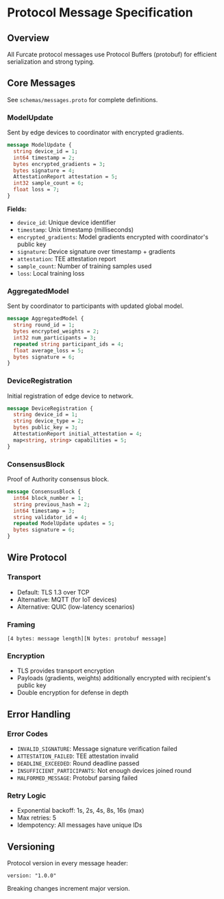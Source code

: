 # Protocol Message Specification

## Overview

All Furcate protocol messages use Protocol Buffers (protobuf) for efficient serialization and strong typing.

## Core Messages

See `schemas/messages.proto` for complete definitions.

### ModelUpdate

Sent by edge devices to coordinator with encrypted gradients.

```protobuf
message ModelUpdate {
  string device_id = 1;
  int64 timestamp = 2;
  bytes encrypted_gradients = 3;
  bytes signature = 4;
  AttestationReport attestation = 5;
  int32 sample_count = 6;
  float loss = 7;
}
```

**Fields:**
- `device_id`: Unique device identifier
- `timestamp`: Unix timestamp (milliseconds)
- `encrypted_gradients`: Model gradients encrypted with coordinator's public key
- `signature`: Device signature over timestamp + gradients
- `attestation`: TEE attestation report
- `sample_count`: Number of training samples used
- `loss`: Local training loss

### AggregatedModel

Sent by coordinator to participants with updated global model.

```protobuf
message AggregatedModel {
  string round_id = 1;
  bytes encrypted_weights = 2;
  int32 num_participants = 3;
  repeated string participant_ids = 4;
  float average_loss = 5;
  bytes signature = 6;
}
```

### DeviceRegistration

Initial registration of edge device to network.

```protobuf
message DeviceRegistration {
  string device_id = 1;
  string device_type = 2;
  bytes public_key = 3;
  AttestationReport initial_attestation = 4;
  map<string, string> capabilities = 5;
}
```

### ConsensusBlock

Proof of Authority consensus block.

```protobuf
message ConsensusBlock {
  int64 block_number = 1;
  string previous_hash = 2;
  int64 timestamp = 3;
  string validator_id = 4;
  repeated ModelUpdate updates = 5;
  bytes signature = 6;
}
```

## Wire Protocol

### Transport
- Default: TLS 1.3 over TCP
- Alternative: MQTT (for IoT devices)
- Alternative: QUIC (low-latency scenarios)

### Framing
```
[4 bytes: message length][N bytes: protobuf message]
```

### Encryption
- TLS provides transport encryption
- Payloads (gradients, weights) additionally encrypted with recipient's public key
- Double encryption for defense in depth

## Error Handling

### Error Codes
- `INVALID_SIGNATURE`: Message signature verification failed
- `ATTESTATION_FAILED`: TEE attestation invalid
- `DEADLINE_EXCEEDED`: Round deadline passed
- `INSUFFICIENT_PARTICIPANTS`: Not enough devices joined round
- `MALFORMED_MESSAGE`: Protobuf parsing failed

### Retry Logic
- Exponential backoff: 1s, 2s, 4s, 8s, 16s (max)
- Max retries: 5
- Idempotency: All messages have unique IDs

## Versioning

Protocol version in every message header:
```
version: "1.0.0"
```

Breaking changes increment major version.
